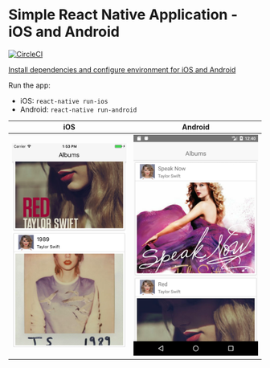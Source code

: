 # Simple React Native Application - iOS and Android

[![CircleCI](https://circleci.com/gh/lukabratos/ReactNativeApp.svg?style=svg)](https://circleci.com/gh/lukabratos/ReactNativeApp)

[Install dependencies and configure environment for iOS and Android](https://facebook.github.io/react-native/docs/getting-started.html)

Run the app:
- iOS: `react-native run-ios`
- Android: `react-native run-android`
  
iOS             |  Android
:-------------------------:|:-------------------------:
![iOS](images/iOS.png)  |   ![Android](images/Android.png)
